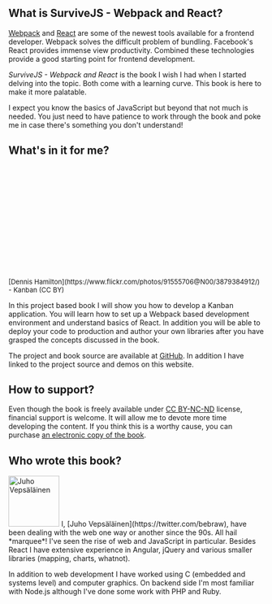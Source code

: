 ## What is SurviveJS - Webpack and React?

[Webpack](https://webpack.github.io/) and [React](https://facebook.github.io/react/) are some of the newest tools available for a frontend developer. Webpack solves the difficult problem of bundling. Facebook's React provides immense view productivity. Combined these technologies provide a good starting point for frontend development.

*SurviveJS - Webpack and React* is the book I wish I had when I started delving into the topic. Both come with a learning curve. This book is here to make it more palatable.

I expect you know the basics of JavaScript but beyond that not much is needed. You just need to have patience to work through the book and poke me in case there's something you don't understand!

## What's in it for me?

<div style="margin-bottom: 1em">
    <div style="background-image: url('images/kanban_small.jpg'); height: 220px; background-position: top; background-size: cover;"></div>
    <span class="legend" style="font-size: small;">[Dennis Hamilton](https://www.flickr.com/photos/91555706@N00/3879384912/) - Kanban (CC BY)</span>
</div>

In this project based book I will show you how to develop a Kanban application. You will learn how to set up a Webpack based development environment and understand basics of React. In addition you will be able to deploy your code to production and author your own libraries after you have grasped the concepts discussed in the book.

The project and book source are available at [GitHub](https://github.com/survivejs/webpack_react). In addition I have linked to the project source and demos on this website.

## How to support?

Even though the book is freely available under [CC BY-NC-ND](https://creativecommons.org/licenses/by-nc-nd/4.0/) license, financial support is welcome. It will allow me to devote more time developing the content. If you think this is a worthy cause, you can purchase [an electronic copy of the book](https://leanpub.com/survivejs_webpack).

## Who wrote this book?

<p>
<img src="https://www.gravatar.com/avatar/b26ec3c2769168c2cbc64cc3df9cdd9c?s=100" alt="Juho Vepsäläinen" class="author-photo" width="100" height="100" />
I, [Juho Vepsäläinen](https://twitter.com/bebraw), have been dealing with the web one way or another since the 90s. All hail *marquee*! I've seen the rise of web and JavaScript in particular. Besides React I have extensive experience in Angular, jQuery and various smaller libraries (mapping, charts, whatnot).
</p>

In addition to web development I have worked using C (embedded and systems level) and computer graphics. On backend side I'm most familiar with Node.js although I've done some work with PHP and Ruby.
